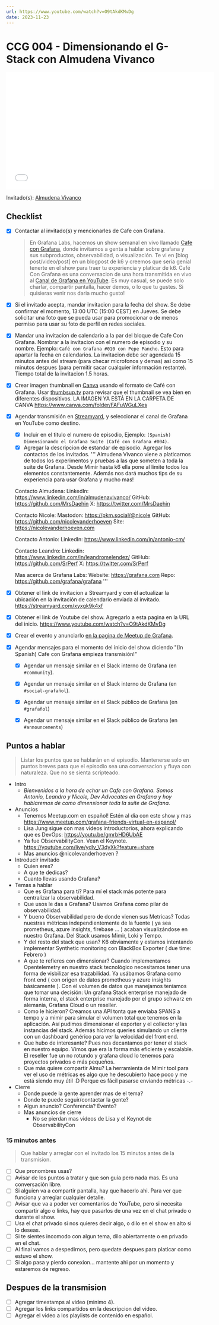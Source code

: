 ```yaml
---
url: https://www.youtube.com/watch?v=O9tAkdKMvDg
date: 2023-11-23
---
```

# CCG 004 - Dimensionando el G-Stack con Almudena Vivanco

<iframe width="560" height="315" src="[https://www.youtube.com/watch?v=O9tAkdKMvDg](https://www.youtube.com/watch?v=O9tAkdKMvDg)" title="YouTube video player" frameborder="0" allow="accelerometer; autoplay; clipboard-write; encrypted-media; gyroscope; picture-in-picture" allowfullscreen></iframe>

Invitado(s): [Almudena Vivanco](https://www.linkedin.com/in/almudenavivanco/)

## Checklist

- [x] Contactar al invitado(s) y mencionarles de Cafe con Grafana.
	> En Grafana Labs, hacemos un show semanal en vivo llamado [Cafe con Grafana](https://www.youtube.com/watch?v=fodMyzisa6s), donde invitamos a genta a hablar sobre grafana y sus subproductos, observabilidad, o visualización. Te vi en [blog post/video/post] en un blogpost de k6 y creemos que seria genial tenerte en el show para traer tu experiencia y platicar de k6.
	Café Con Grafana es una conversacion de una hora transmitida en vivo al [Canal de Grafana en YouTube](https://youtube.com/@grafana). Es muy casual, se puede solo charlar, compartir pantalla, hacer demos, o lo que tu gustes. Si quisieras venir nos daria mucho gusto! 
- [x] Si el invitado acepta, mandar invitacion para la fecha del show. Se debe confirmar el momento, 13:00 UTC (15:00 CEST) en Jueves. Se debe solicitar una foto que se pueda usar para promocionar o de menos permiso para usar su foto de perfil en redes sociales.
- [x] Mandar una invitacion de calendario a la par del bloque de Cafe Con Grafana. Nombrar a la invitacion con el numero de episodio y su nombre. Ejemplo: `Café con Grafana #010 con Pepe Pancho`. Esto para apartar la fecha en calendarios. La invitacion debe ser agendada 15 minutos antes del stream (para checar microfonos y demas) asi como 15 minutos despues (para permitir sacar cualquier información restante). Tiempo total de la invitacion 1.5 horas.
- [x] Crear imagen thumbnail en [Canva](https://canva.com) usando el formato de Café con Grafana. Usar [thumbsup.tv](https://thumbsup.tv) para revisar que el thumbnail se vea bien en diferentes dispositivos. LA IMAGEN YA ESTÁ EN LA CARPETA DE CANVA https://www.canva.com/folder/FAFuWGuLXes
- [x] Agendar transmisión en [Streamyard](https://streamyard.com), y seleccionar el canal de Grafana en YouTube como destino.
	- [x] Incluir en el titulo el numero de episodio, Ejemplo: `(Spanish) Dimensionando el Grafana Suite (Café con Grafana #004)`.
	- [x] Agregar la descripcion de estandar de episodio. Agregar los contactos de los invitados.
	'''
	Almudena Vivanco viene a platicarnos de todos los experimentos y pruebas a las que someten a toda la suite de Grafana. Desde Mimir hasta k6 ella pone al limite todos los elementos constantemente. 
	Además nos dará muchos tips de su experiencia para usar Grafana y mucho mas!

	Contacto Almudena:
	LinkedIn: https://www.linkedin.com/in/almudenavivanco/
	GitHub: https://github.com/MrsDaehin
	X: https://twitter.com/MrsDaehin

	Contacto Nicole:
	Mastodon: https://pkm.social/@nicole
	GitHub: https://github.com/nicolevanderhoeven
	Site: https://nicolevanderhoeven.com

	Contacto Antonio:
	LinkedIn: https://www.linkedin.com/in/antonio-cm/

	Contacto Leandro:
	Linkedin: https://www.linkedin.com/in/leandromelendez/
	GitHub: https://github.com/SrPerf
	X: https://twitter.com/SrPerf

	Mas acerca de Grafana Labs:
	Website: https://grafana.com
	Repo: https://github.com/grafana/grafana
	'''
- [x] Obtener el link de invitacion a Streamyard y con él actualizar la ubicación en la invitación de calendario enviada al invitado.
https://streamyard.com/xyxgk9k4xf
- [x] Obtener el link de Youtube del show. Agregarlo a esta pagina en la URL del inicio.
https://www.youtube.com/watch?v=O9tAkdKMvDg
- [x] Crear el evento y anunciarlo [en la pagina de Meetup de Grafana](https://www.meetup.com/grafana-friends-virtual-meetup-group/).
- [x] Agendar mensajes para el momento del inicio del show diciendo "(In Spanish) Cafe con Grafana empieza transmisión!"
	- [x] Agendar un mensaje similar en el Slack interno de Grafana  (en `#community`).
	- [x] Agendar un mensaje similar en el Slack interno de Grafana  (en `#social-grafañol`).
	- [x] Agendar un mensaje similar en el Slack público de Grafana  (en `#grafañol`)
	- [x] Agendar un mensaje similar en el Slack público de Grafana  (en `#announcements`)


## Puntos a hablar

> Listar los puntos que se hablarán en el episodio. Mantenerse solo en puntos breves para que el episodio sea una conversacion y fluya con naturaleza. Que no se sienta scripteado.

- Intro
	- *Bienvenidos a la hora de echar un Cafe con Grafana. Somos Antonio, Leandro y Nicole, Dev Advocates en Grafana y hoy hablaremos de como dimensionar toda la suite de Grafana.*
- Anuncios
	- Tenemos Meetup.com en español! Estén al dia con este show y mas https://www.meetup.com/grafana-friends-virtual-en-espanol/
	- Lisa Jung sigue con mas videos introductorios, ahora explicando que es DevOps: https://youtu.be/gmrbHD6UbAE
	- Ya fue ObservabilityCon. Vean el Keynote. https://youtube.com/live/ydlv_V3dyXk?feature=share
	- Mas anuncios @nicolevanderhoeven ?
- Introducir invitado
	- Quien eres?
	- A que te dedicas?
	- Cuanto llevas usando Grafana?
- Temas a hablar
    - Que es Grafana para ti? Para mí el stack más potente para centralizar la observabilidad. 
    - Que usos le das a Grafana?  Usamos Grafana como pilar de observabilidad. 
	- Y bueno Observabilidad pero de donde vienen sus Metricas? Todas nuestras métricas independientemente de la fuente ( ya sea prometheus, azure insights, firebase ... )  acaban visualizándose en nuestro Grafana. Del Stack usamos Mimir, Loki y Tempo. 
	- Y del resto del stack que usan? K6 obviamente y estamos intentando implementar Synthetic monitoring con BlackBox Exporter ( due time: Febrero )
    - A que te refieres con dimensionar?  Cuando implementamos Opentelemetry en nuestro stack tecnológico necesitamos tener una forma de visbilizar esa trazabilidad. Ya usábamos Grafana como front end ( con origen de datos prometheus y azure insights básicamente ).  Con el volumen de datos que manejamos teníamos que tomar una decisión: Un grafana Stack enterprise manejado de forma interna, el stack enterprise manejado por el grupo schwarz en alemania, Grafana Cloud o un reseller. 
    - Como le hicieron?  Creamos una API tonta que enviaba SPANS a tempo y a mimir para simular el volumen total que tenemos en la aplicación. Así pudimos dimensionar el exporter y el collector y las instancias del stack. Además hicimos queries simulando un cliente con un dashboard genérico para ver la velocidad del front end. 
    - Que hubo de interesante? Pues nos decantamos por tener el stack en nuestro equipo. Vimos que era la forma más eficiente y escalable. El reseller fue un no rotundo y grafana cloud lo tenemos para proyectos privados o más pequeños. 
    - Que más quiere compartir Almu? La herramienta de Mimir tool para ver el uso de métricas es algo que he descubierto hace poco y me está siendo muy útil :D Porque es fácil pasarse enviando métricas -.-
- Cierre
    - Donde puede la gente aprender mas de el tema?
    - Donde te puede seguir/contactar la gente?
    - Algun anuncio? Conferencia? Evento?
    - Mas anuncios de cierre
		- No se pierdan mas videos de Lisa y el Keynot de ObservabilityCon

### 15 minutos antes

> Que hablar y arreglar con el invitado los 15 minutos antes de la transmision.

- [ ] Que pronombres usas?
- [ ] Avisar de los puntos a tratar y que son guia pero nada mas. Es una conversación libre.
- [ ] Si alguien va a compartir pantalla, hay que hacerlo ahi. Para ver que funciona y arreglar cualquier detalle.
- [ ] Avisar que va a poder ver comentarios de YouTube, pero si necesita compartir algo o links, hay que pasarlos de una vez en el chat privado o durante el show.
- [ ] Usa el chat privado si nos quieres decir algo, o dilo en el show en alto si lo deseas.
- [ ] Si te sientes incomodo con algun tema, dilo abiertamente o en privado en el chat.
- [ ] Al final vamos a despedirnos, pero quedate despues para platicar como estuvo el show.
- [ ] Si algo pasa y pierdo conexion... mantente ahi por un momento y estaremos de regreso.

## Despues de la transmision

- [ ] Agregar timestamps al video (minimo 4).
- [ ] Agregar los links compartidos en la descripcion del video.
- [ ] Agregar el video a los playlists de contenido en español.
